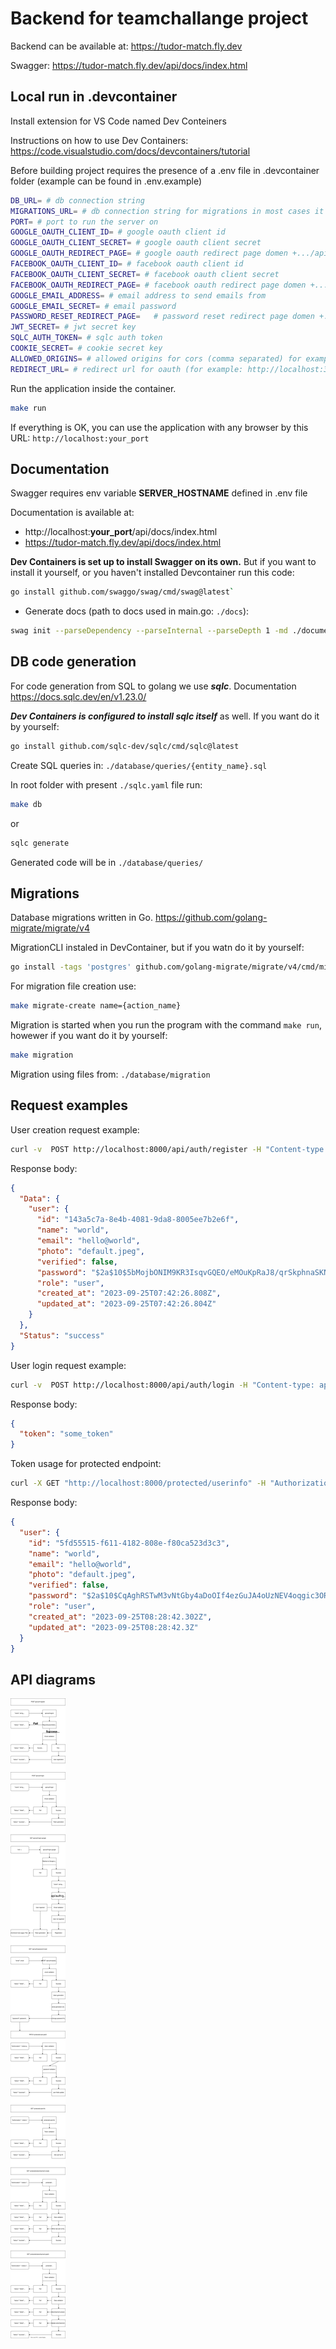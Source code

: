# Backend for teamchallange project

Backend can be available at: <https://tudor-match.fly.dev>

Swagger: <https://tudor-match.fly.dev/api/docs/index.html>

## Local run in .devcontainer 

Install extension for VS Code named Dev Conteiners

Instructions on how to use Dev Containers:
<https://code.visualstudio.com/docs/devcontainers/tutorial>


Before building project requires the presence of a .env file in .devcontainer folder (example can be found in .env.example)

```bash
DB_URL= # db connection string
MIGRATIONS_URL= # db connection string for migrations in most cases it is the same as DB_URL
PORT= # port to run the server on
GOOGLE_OAUTH_CLIENT_ID= # google oauth client id
GOOGLE_OAUTH_CLIENT_SECRET= # google oauth client secret
GOOGLE_OAUTH_REDIRECT_PAGE= # google oauth redirect page domen +.../api/auth/google/callback                                   
FACEBOOK_OAUTH_CLIENT_ID= # facebook oauth client id
FACEBOOK_OAUTH_CLIENT_SECRET= # facebook oauth client secret
FACEBOOK_OAUTH_REDIRECT_PAGE= # facebook oauth redirect page domen +.../api/auth/facebook/callback
GOOGLE_EMAIL_ADDRESS= # email address to send emails from
GOOGLE_EMAIL_SECRET= # email password
PASSWORD_RESET_REDIRECT_PAGE=   # password reset redirect page domen +.../api/auth/password-reset/callback
JWT_SECRET= # jwt secret key
SQLC_AUTH_TOKEN= # sqlc auth token
COOKIE_SECRET= # cookie secret key
ALLOWED_ORIGINS= # allowed origins for cors (comma separated) for example: http://localhost:3000,http://localhost:3001
REDIRECT_URL= # redirect url for oauth (for example: http://localhost:3000)
```
Run the application inside the container.

```bash
make run
```

If everything is OK, you can use the application with any browser by this URL: `http://localhost:your_port`

## Documentation

Swagger requires env variable **SERVER_HOSTNAME** defined in .env file

Documentation is available at:

- http://localhost:**your_port**/api/docs/index.html
- https://tudor-match.fly.dev/api/docs/index.html

 
**Dev Containers is set up to install Swagger on its own.**
But if you want to install it yourself, or you haven't installed Devcontainer run this code:
```bash
go install github.com/swaggo/swag/cmd/swag@latest`
```

- Generate docs (path to docs used in main.go: `./docs`): 
```bash
swag init --parseDependency --parseInternal --parseDepth 1 -md ./documentation -o ./docs
```
## DB code generation

For code generation from SQL to golang we use ***sqlc***. Documentation https://docs.sqlc.dev/en/v1.23.0/

***Dev Containers is configured to install sqlc itself*** as well.
If you want do it by yourself:
```bash
go install github.com/sqlc-dev/sqlc/cmd/sqlc@latest
```

Create SQL queries in: `./database/queries/{entity_name}.sql`

In root folder with present `./sqlc.yaml` file run:
```bash
make db
```
or
```bash
sqlc generate
```

Generated code will be in `./database/queries/`

## Migrations

Database migrations written in Go. https://github.com/golang-migrate/migrate/v4

MigrationCLI instaled in DevContainer, but if you watn do it by yourself:

```bash
go install -tags 'postgres' github.com/golang-migrate/migrate/v4/cmd/migrate@latest
```

For migration file creation use:
```bash
make migrate-create name={action_name}
```

Migration is started when you run the program with the command `make run`, howewer if you want do it by yourself:
```bash
make migration
```

Migration using files from: ``./database/migration``

## Request examples

User creation request example:

```bash
curl -v  POST http://localhost:8000/api/auth/register -H "Content-type: application/json" -d '{"email": "hello@world", "name":"world", "password":"hello"}'
```

Response body:

```json
{
  "Data": {
    "user": {
      "id": "143a5c7a-8e4b-4081-9da8-8005ee7b2e6f",
      "name": "world",
      "email": "hello@world",
      "photo": "default.jpeg",
      "verified": false,
      "password": "$2a$10$5bMojbONIM9KR3IsqvGQEO/eMOuKpRaJ8/qrSkphnaSKNkJeXbkw2",
      "role": "user",
      "created_at": "2023-09-25T07:42:26.808Z",
      "updated_at": "2023-09-25T07:42:26.804Z"
    }
  },
  "Status": "success"
}
```

User login request example:

```bash
curl -v  POST http://localhost:8000/api/auth/login -H "Content-type: application/json" -d '{"email": "hello@world", "password":"hello"}'
```

Response body:

```json
{
  "token": "some_token"
}
```

Token usage for protected endpoint:

```bash
curl -X GET "http://localhost:8000/protected/userinfo" -H "Authorization: Bearer <token generated by login endpoint>"
```

Response body:

```json
{
  "user": {
    "id": "5fd55515-f611-4182-808e-f80ca523d3c3",
    "name": "world",
    "email": "hello@world",
    "photo": "default.jpeg",
    "verified": false,
    "password": "$2a$10$CqAghRSTwM3vNtGby4aDoOIf4ezGuJA4oUzNEV4oqgic3ORN9.RM2",
    "role": "user",
    "created_at": "2023-09-25T08:28:42.302Z",
    "updated_at": "2023-09-25T08:28:42.3Z"
  }
}
```

## API diagrams

![API Diagram](./api.drawio.svg)
